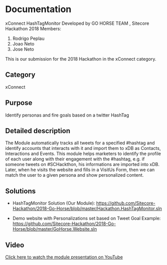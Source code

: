 # Documentation

xConnect HashTagMonitor 
Developed by GO HORSE TEAM , Sitecore Hackathon 2018
Members:
1. Rodrigo Peplau
2. Joao Neto
3. Jose Neto

This is our submission for the 2018 Hackathon in the xConnect category.

## Category
xConnect

## Purpose
Identify personas and fire goals based on a twitter HashTag

## Detailed description
The Module automatically tracks all tweets for a specified #hashtag and identify accounts that interacts with it and import them to xDB as Contacts, Interactions and Events. 
This module helps marketers to identify the profile of each user along with their engagement with the #hashtag, 
e.g. if someone tweets on #SCHackthon, his informations are imported into xDB. Later, when he visits the website and fills in a VisitUs Form, then we can match the user to a given persona
and show personalized content.

## Solutions
-  HashTagMonitor Solution (Our Module): 
https://github.com/Sitecore-Hackathon/2018-Go-Horse/blob/master/Hackathon.HashTagMonitor.sln

-  Demo website with Personalizations set based on Tweet Goal Example: 
https://github.com/Sitecore-Hackathon/2018-Go-Horse/blob/master/GoHorse.Website.sln


## Video
[Click here to watch the module presentation on YouTube](https://youtu.be/2lEAazVlHUQ) 
